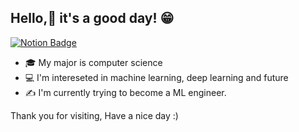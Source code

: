 ## Hello,👋 it's a good day! 😁

[![Notion Badge](https://img.shields.io/badge/-Notion-000000?logo=notion&logoColor=white&link=https://kzunt.notion.site/Portfolio-1d0495d00cd84fe2847ab9e1da403458?pvs=4)](https://kzunt.notion.site/Portfolio-1d0495d00cd84fe2847ab9e1da403458?pvs=4)

- 🎓 My major is computer science
- 💻 I'm intereseted in machine learning, deep learning and future
- ✍ I'm currently trying to become a ML engineer. 

Thank you for visiting, Have a nice day :)
